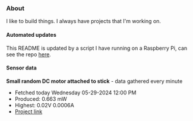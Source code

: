 ### About
I like to build things. I always have projects that I'm working on.

#### Automated updates
This README is updated by a script I have running on a Raspberry Pi, can see the repo [here](https://github.com/jdc-cunningham/raspi-git-repo-updater).

#### Sensor data


**Small random DC motor attached to stick** - data gathered every minute
- Fetched today Wednesday 05-29-2024 12:00 PM
- Produced: 0.663 mW
- Highest: 0.02V 0.0006A
- [Project link](https://github.com/jdc-cunningham/turbine-raspi)